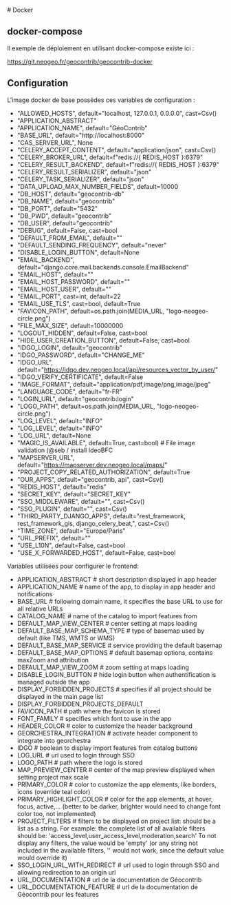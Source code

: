 # Docker

## docker-compose

Il exemple de déploiement en utilisant docker-compose existe ici :

https://git.neogeo.fr/geocontrib/geocontrib-docker

## Configuration

L'image docker de base possèdes ces variables de configuration :
* "ALLOWED_HOSTS", default="localhost, 127.0.0.1, 0.0.0.0", cast=Csv()
* "APPLICATION_ABSTRACT"
* "APPLICATION_NAME", default="GéoContrib"
* "BASE_URL", default="http://localhost:8000"
* "CAS_SERVER_URL", None
* "CELERY_ACCEPT_CONTENT", default="application/json", cast=Csv()
* "CELERY_BROKER_URL", default=f"redis://{ REDIS_HOST }:6379"
* "CELERY_RESULT_BACKEND", default=f"redis://{ REDIS_HOST }:6379"
* "CELERY_RESULT_SERIALIZER", default="json"
* "CELERY_TASK_SERIALIZER", default="json"
* "DATA_UPLOAD_MAX_NUMBER_FIELDS", default=10000
* "DB_HOST", default="geocontrib-db"
* "DB_NAME", default="geocontrib"
* "DB_PORT", default="5432"
* "DB_PWD", default="geocontrib"
* "DB_USER", default="geocontrib"
* "DEBUG", default=False, cast=bool
* "DEFAULT_FROM_EMAIL", default=""
* "DEFAULT_SENDING_FREQUENCY", default="never"
* "DISABLE_LOGIN_BUTTON", default=None
* "EMAIL_BACKEND", default="django.core.mail.backends.console.EmailBackend"
* "EMAIL_HOST", default=""
* "EMAIL_HOST_PASSWORD", default=""
* "EMAIL_HOST_USER", default=""
* "EMAIL_PORT", cast=int, default=22
* "EMAIL_USE_TLS", cast=bool, default=True
* "FAVICON_PATH", default=os.path.join(MEDIA_URL, "logo-neogeo-circle.png")
* "FILE_MAX_SIZE", default=10000000
* "LOGOUT_HIDDEN", default=False, cast=bool
* "HIDE_USER_CREATION_BUTTON", default=False, cast=bool
* "IDGO_LOGIN", default="geocontrib"
* "IDGO_PASSWORD", default="CHANGE_ME"
* "IDGO_URL", default="https://idgo.dev.neogeo.local/api/resources_vector_by_user/"
* "IDGO_VERIFY_CERTIFICATE", default=False
* "IMAGE_FORMAT", default="application/pdf,image/png,image/jpeg"
* "LANGUAGE_CODE", default="fr-FR"
* "LOGIN_URL", default="geocontrib:login"
* "LOGO_PATH", default=os.path.join(MEDIA_URL, "logo-neogeo-circle.png")
* "LOG_LEVEL", default="INFO"
* "LOG_LEVEL", default="INFO"
* "LOG_URL", default=None
* "MAGIC_IS_AVAILABLE", default=True, cast=bool)  # File image validation (@seb / install IdeoBFC
* "MAPSERVER_URL", default="https://mapserver.dev.neogeo.local/maps/"
* "PROJECT_COPY_RELATED_AUTHORIZATION", default=True
* "OUR_APPS", default="geocontrib, api", cast=Csv()
* "REDIS_HOST", default="redis"
* "SECRET_KEY", default="SECRET_KEY"
* "SSO_MIDDLEWARE", default="", cast=Csv()
* "SSO_PLUGIN", default="", cast=Csv()
* "THIRD_PARTY_DJANGO_APPS", default="rest_framework, rest_framework_gis, django_celery_beat,", cast=Csv()
* "TIME_ZONE", default="Europe/Paris"
* "URL_PREFIX", default=""
* "USE_L10N", default=False, cast=bool
* "USE_X_FORWARDED_HOST", default=False, cast=bool

Variables utilisées pour configurer le frontend:
* APPLICATION_ABSTRACT          # short description displayed in app header
* APPLICATION_NAME              # name of the app, to display in app header and notifications
* BASE_URL                      # following domain name, it specifies the base URL to use for all relative URLs
* CATALOG_NAME                  # name of the catalog to import features from
* DEFAULT_MAP_VIEW_CENTER       # center setting at maps loading
* DEFAULT_BASE_MAP_SCHEMA_TYPE  # type of basemap used by default (like TMS, WMTS or WMS)
* DEFAULT_BASE_MAP_SERVICE      # service providing the default basemap
* DEFAULT_BASE_MAP_OPTIONS      # default basemap options, contains maxZoom and attribution
* DEFAULT_MAP_VIEW_ZOOM         # zoom setting at maps loading
* DISABLE_LOGIN_BUTTON          # hide login button when authentification is managed outside the app
* DISPLAY_FORBIDDEN_PROJECTS    # specifies if all project should be displayed in the main page list
* DISPLAY_FORBIDDEN_PROJECTS_DEFAULT
* FAVICON_PATH                  # path where the favicon is stored
* FONT_FAMILY                   # specifies which font to use in the app
* HEADER_COLOR                  # color to customize the header background
* GEORCHESTRA_INTEGRATION       # activate header component to integrate into georchestra
* IDGO                          # boolean to display import features from catalog buttons
* LOG_URL                       # url used to login through SSO
* LOGO_PATH                     # path where the logo is stored
* MAP_PREVIEW_CENTER            # center of the map preview displayed when setting project max scale
* PRIMARY_COLOR                 # color to customize the app elements, like borders, icons (override teal color)
* PRIMARY_HIGHLIGHT_COLOR       # color for the app elements, at hover, focus, active,... (better to be darker, brighter would need to change font color too, not implemented)
* PROJECT_FILTERS               # filters to be displayed on project list: should be a list as a string. For example: the complete list of all available filters should be: 'access_level,user_access_level,moderation,search' To not display any filters, the value would be 'empty' (or any string not included in the available filters, '' would not work, since the default value would override it)
* SSO_LOGIN_URL_WITH_REDIRECT   # url used to login through SSO and allowing redirection to an origin url
* URL_DOCUMENTATION             # url de la documentation de Géocontrib
* URL_DOCUMENTATION_FEATURE     # url de la documentation de Géocontrib pour les features
